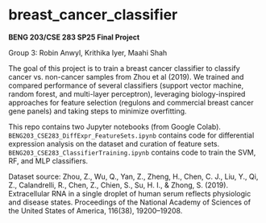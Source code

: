 # breast_cancer_classifier
**BENG 203/CSE 283 SP25 Final Project**

Group 3: Robin Anwyl, Krithika Iyer, Maahi Shah

The goal of this project is to train a breast cancer classifier to classify cancer vs. non-cancer samples from Zhou et al (2019). We trained and compared performance of several classifiers (support vector machine, random forest, and multi-layer perceptron), leveraging biology-inspired approaches for feature selection (regulons and commercial breast cancer gene panels) and taking steps to minimize overfitting.

This repo contains two Jupyter notebooks (from Google Colab). `BENG203_CSE283_DiffExpr_FeatureSets.ipynb` contains code for differential expression analysis on the dataset and curation of feature sets. `BENG203_CSE283_ClassifierTraining.ipynb` contains code to train the SVM, RF, and MLP classifiers.

Dataset source: Zhou, Z., Wu, Q., Yan, Z., Zheng, H., Chen, C. J., Liu, Y., Qi, Z., Calandrelli, R., Chen, Z., Chien, S., Su, H. I., & Zhong, S. (2019). Extracellular RNA in a single droplet of human serum reflects physiologic and disease states. Proceedings of the National Academy of Sciences of the United States of America, 116(38), 19200–19208.
